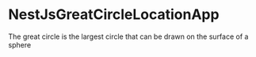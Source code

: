 # NestJsGreatCircleLocationApp
The great circle is the largest circle that can be drawn on the surface of a sphere
